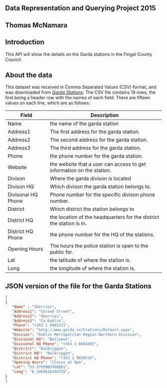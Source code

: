 ## Data Representation and Querying Project 2015 
## Thomas McNamara

## Introduction 

This API will show the details on the Garda stations in the Fingal County Council. 

## About the data
This dataset was received in Comma Separated Values (CSV) format, and was downloaded from [*Garda Stations*](https://data.gov.ie/dataset/garda-stations).
The CSV file contains 19 rows, the first being a header row with the names of each field.
There are fifteen values on each line, which are as follows: 

Field | Description
------------ | -------------
Name | the name of the garda station
Address1 | The first address for the garda station.
Address2 |The second address for the garda station.
Address3 |  The third address for the garda station.
Phone | the phone number for the garda station.
Website | the website that a user can access to get information on the station.
Divison | Where the garda divison is located
Divison HQ | Which divison the garda station belongs to.
Divisonal HQ Phone | Phone number for the specific divison phone number.
District | Which district the station belongs to
District HQ | the location of the headquarters for the district the station is in. 
District HQ Phone | the phone number for the HQ of the stations.
Opening Hours | The hours the police station is open to the public for.
Lat | the latitude of where the station is.
Long | the longitude of where the station is.

## JSON version of the file for the Garda Stations
```JSON
[
{
   "Name" : "Skerries", 
   "Address1": "Strand Street",
   "Address2": "Skerries",
   "Address3": "Co.Dublin",
   "Phone": "+353 1 8491211",
   "Website": "http://www.garda.ie/Stations/Default.aspx",
   "Divison": "Dublin Metropolitan Region Northern Division",
   "Divisonal HQ": "Ballymun",
   "Divisonal HQ Phone": "+353 1 6664493",
   "District": "Balbriggan",
   "District HQ": "Balbriggan",
   "District HQ Phone": "+353 1 8020510",
   "Opening Hours": "Closes at 9pm",
   "Lat": "53.5795903768001",
   "Long": "6.1069616104728",
}
]
```
